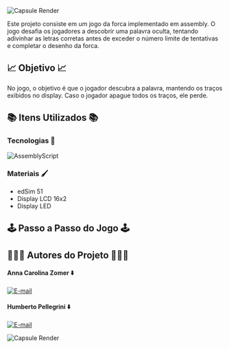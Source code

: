 ![Capsule Render](https://capsule-render.vercel.app/api?type=waving&height=130&color=DAA520&text=💻%20Jogo%20da%20Forca%20com%20Assembly%20💻&section=header&reversal=false&fontSize=30&fontColor=EEE8AA&fontAlignY=65)

Este projeto consiste em um jogo da forca implementado em assembly. O jogo desafia os jogadores a descobrir uma palavra oculta, tentando adivinhar as letras corretas antes de exceder o número limite de tentativas e completar o desenho da forca.

## 📈 Objetivo 📈
No jogo, o objetivo é que o jogador descubra a palavra, mantendo os traços exibidos no display. Caso o jogador apague todos os traços, ele perde.

## 📚 Itens Utilizados 📚

### Tecnologias 👾

![AssemblyScript](https://img.shields.io/badge/assembly%20script-%23000000.svg?style=for-the-badge&logo=assemblyscript&logoColor=white)

### Materiais 🖌️

<div>
  <ul>
    <li>edSim 51</li>
    <li>Display LCD 16x2</li>
    <li>Display LED</li>
  </ul>
</div>

## 🕹️ Passo a Passo do Jogo 🕹️

## 🧑🏻‍💻 Autores do Projeto 🧑🏻‍💻

#### Anna Carolina Zomer ⬇️
[![E-mail](https://img.shields.io/badge/GitHub-181717.svg?style=for-the-badge&logo=GitHub&logoColor=white)](https://github.com/z0mer)

#### Humberto Pellegrini ⬇️
[![E-mail](https://img.shields.io/badge/GitHub-181717.svg?style=for-the-badge&logo=GitHub&logoColor=white)](https://github.com/Humbertin07)

![Capsule Render](https://capsule-render.vercel.app/api?type=waving&height=130&color=DAA520&text=👋🏻%20Até%20a%20Próxima!!%20👋🏻&section=footer&reversal=false&fontSize=30&fontColor=EEE8AA&fontAlignY=40)
